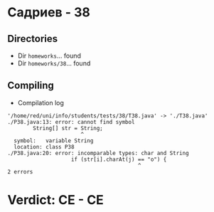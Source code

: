 # Садриев - 38
## Directories
- Dir `homeworks`... found
- Dir `homeworks/38`... found
## Compiling
- Compilation log
```
'/home/red/uni/info/students/tests/38/T38.java' -> './T38.java'
./P38.java:13: error: cannot find symbol
        String[] str = String;
                       ^
  symbol:   variable String
  location: class P38
./P38.java:20: error: incomparable types: char and String
                    if (str[i].charAt(j) == "o") {
                                         ^
2 errors

```
# Verdict: **CE** - CE

